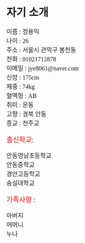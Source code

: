 
<HTML>

<HEAD>
</HEAD>

<BODY BACKGROUND="cathdral2.JPG" LEFTMARGIN="100" TOPMARGIN="100">
<H1>
 자기 소개</H1>

<FONT SIZE="3"  FONT FACE="궁서체">
     이름 : 정용익<BR>
     나이 : 26<BR>
     주소 : 서울시 관악구 봉천동<BR>
     전화 : 01021712878<BR>
     이메일 : jye8061@naver.com<BR>
     신장 : 175cm<BR>
     체중 : 74kg<BR>
     혈액형 : AB<BR>
     취미 : 운동<BR>
     고향 : 경북 안동<BR>
	종교 : 천주교<BR><BR>
</FONT>


<FONT SIZE="4" COLOR="red" FONT FACE="궁서체">
	출신학교:</FONT><BR><BR>

<FONT SIZE="3"  FONT FACE="궁서체">
	안동영남초등학교<BR>
	안동중학교<BR>
	경안고등학교<BR>
	숭실대학교<BR><BR>
</FONT>

<FONT SIZE="4" COLOR="red" FONT FACE="궁서체">
	가족사항 :</FONT> <BR><BR>

<FONT SIZE="3"  FONT FACE="궁서체">
   	아버지<BR>
   	어머니<BR>
   	누나<BR>
</FONT>
 
</BODY>

</HTML>
